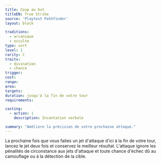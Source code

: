 ```yaml
---
title: Coup au but
titleEN: True Strike
source: 'Playtest Pathfinder'
layout: block

traditions:
  - arcanique
  - occulte
type: sort
level: 1
rarity: C
traits:
  - divination
  - chance
trigger: 
cost: 
range: 
area: 
targets: 
duration: jusqu'à la fin de votre tour
requirements: 

casting:
  - action: 1
    description: Incantation verbale

summary: "Améliore la précision de votre prochaine attaque."
---
```

La prochaine fois que vous faites un jet d'attaque d'ici à la fin de votre tour, lancez le jet deux fois et conservez le meilleur résultat. L'attaque ignore les pénalités de circonstance aux jets d'attaque et toute chance d'échec dû au camouflage ou à la détection de la cible.
